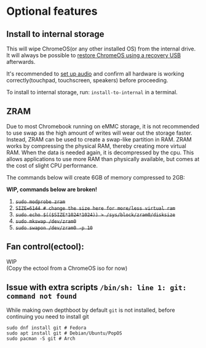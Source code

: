 # Optional features

## Install to internal storage

This will wipe ChromeOS(or any other installed OS) from the internal drive. It will always be possible
to [restore ChromeOS using a recovery USB](https://support.google.com/chromebook/answer/1080595?hl=en) afterwards.

It's recommended to [set up audio](/depthboot-pages/audio.md) and confirm all hardware is working correctly(touchpad,
touchscreen, speakers) before proceeding.

To install to internal storage, run: ``install-to-internal`` in a terminal.

## ZRAM

Due to most Chromebook running on eMMC storage, it is not recommended to use swap as the high amount of writes will wear
out the storage faster. Instead, ZRAM can be used to create a swap-like partition in RAM.
ZRAM works by compressing the physical RAM, thereby creating more virtual RAM. When the data is needed again, it is
decompressed by the cpu. This allows applications to use more RAM than physically available, but comes at the cost of
slight CPU performance.

The commands below will create 6GB of memory compressed to 2GB:

**WIP, commands below are broken!**

1. ~~``sudo modprobe zram``~~
2. ~~``SIZE=6144 # change the size here for more/less virtual ram``~~
3. ~~``sudo echo $(($SIZE*1024*1024)) > /sys/block/zram0/disksize``~~
4. ~~``sudo mkswap /dev/zram0``~~
5. ~~``sudo swapon /dev/zram0 -p 10``~~

## Fan control(ectool):

WIP  
(Copy the ectool from a ChromeOS iso for now)

## Issue with extra scripts `/bin/sh: line 1: git: command not found`
While making own depthboot by default `git` is not installed, before continuing you need to install git
```
sudo dnf install git # Fedora
sudo apt install git # Debian/Ubuntu/PopOS
sudo pacman -S git # Arch
```
